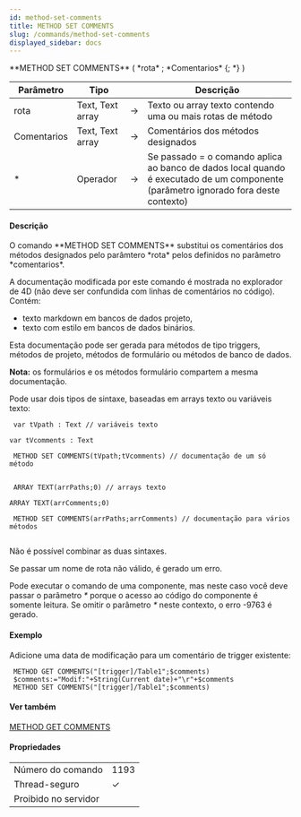 ```yaml
---
id: method-set-comments
title: METHOD SET COMMENTS
slug: /commands/method-set-comments
displayed_sidebar: docs
---
```


<!--REF #_command_.METHOD SET COMMENTS.Syntax-->**METHOD SET COMMENTS** ( *rota* ; *Comentarios* {; *} )<!-- END REF-->
<!--REF #_command_.METHOD SET COMMENTS.Params-->
| Parâmetro | Tipo |  | Descrição |
| --- | --- | --- | --- |
| rota | Text, Text array | &#8594;  | Texto ou array texto contendo uma ou mais rotas de método |
| Comentarios | Text, Text array | &#8594;  | Comentários dos métodos designados |
| * | Operador | &#8594;  | Se passado = o comando aplica ao banco de dados local quando é executado de um componente (parâmetro ignorado fora deste contexto) |

<!-- END REF-->

#### Descrição 

<!--REF #_command_.METHOD SET COMMENTS.Summary-->O comando **METHOD SET COMMENTS** substitui os comentários dos métodos designados pelo parâmtero *rota* pelos definidos no parâmetro *comentarios*.<!-- END REF-->

A documentação modificada por este comando é mostrada no explorador de 4D (não deve ser confundida com linhas de comentários no código). Contém:

* texto markdown em bancos de dados projeto,
* texto com estilo em bancos de dados binários.

Esta documentação pode ser gerada para métodos de tipo triggers, métodos de projeto, métodos de formulário ou métodos de banco de dados.

**Nota:** os formulários e os métodos formulário compartem a mesma documentação.

Pode usar dois tipos de sintaxe, baseadas em arrays texto ou variáveis texto:

```4d
 var tVpath : Text // variáveis texto  

var tVcomments : Text

 METHOD SET COMMENTS(tVpath;tVcomments) // documentação de um só método


```

```4d
 ARRAY TEXT(arrPaths;0) // arrays texto 

ARRAY TEXT(arrComments;0)

 METHOD SET COMMENTS(arrPaths;arrComments) // documentação para vários métodos


```

Não é possível combinar as duas sintaxes.

Se passar um nome de rota não válido, é gerado um erro.

Pode executar o comando de uma componente, mas neste caso você deve passar o parâmetro *\** porque o acesso ao código do componente é somente leitura. Se omitir o parâmetro *\** neste contexto, o erro -9763 é gerado.

#### Exemplo 

 Adicione uma data de modificação para um comentário de trigger existente:

```4d
 METHOD GET COMMENTS("[trigger]/Table1";$comments)
 $comments:="Modif:"+String(Current date)+"\r"+$comments
 METHOD SET COMMENTS("[trigger]/Table1";$comments)
```

#### Ver também 

[METHOD GET COMMENTS](method-get-comments.md)  

#### Propriedades
|  |  |
| --- | --- |
| Número do comando | 1193 |
| Thread-seguro | &check; |
| Proibido no servidor ||


